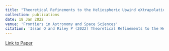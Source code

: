 ```yaml
---
title: "Theoretical Refinements to the Heliospheric Upwind eXtrapolation Technique and Application to in-situ Measurements"
collection: publications
date: 18 Jan 2022
venue: 'Frontiers in Astronomy and Space Sciences'
citation: 'Issan O and Riley P (2022) Theoretical Refinements to the Heliospheric Upwind eXtrapolation Technique and Application to in-situ Measurements. Front. Astron. Space Sci. 8:795323. doi: 10.3389/fspas.2021.795323'
---
```

[Link to Paper](https://www.frontiersin.org/articles/10.3389/fspas.2021.795323/full?&utm_source=Email_to_authors_&utm_medium=Email&utm_content=T1_11.5e1_author&utm_campaign=Email_publication&field=&journalName=Frontiers_in_Astronomy_and_Space_Sciences&id=795323)

